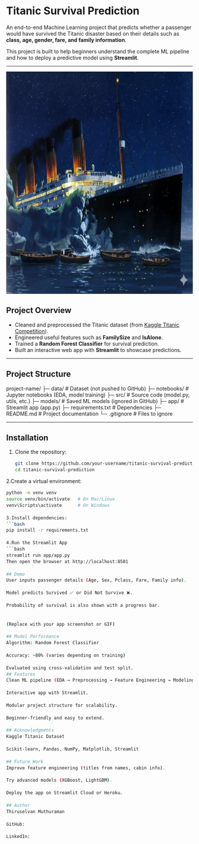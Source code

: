# Titanic Survival Prediction

An end-to-end Machine Learning project that predicts whether a passenger would have survived the Titanic disaster based on their details such as **class, age, gender, fare, and family information**.  

This project is built to help beginners understand the complete ML pipeline and how to deploy a predictive model using **Streamlit**.

---

<img src=app/titanic.png width=100% height=600>

## Project Overview
- Cleaned and preprocessed the Titanic dataset (from [Kaggle Titanic Competition](https://www.kaggle.com/c/titanic)).  
- Engineered useful features such as **FamilySize** and **IsAlone**.  
- Trained a **Random Forest Classifier** for survival prediction.  
- Built an interactive web app with **Streamlit** to showcase predictions.  

---

## Project Structure
project-name/
├─ data/ # Dataset (not pushed to GitHub)
├─ notebooks/ # Jupyter notebooks (EDA, model training)
├─ src/ # Source code (model.py, utils, etc.)
├─ models/ # Saved ML models (ignored in GitHub)
├─ app/ # Streamlit app (app.py)
├─ requirements.txt # Dependencies
├─ README.md # Project documentation
└─ .gitignore # Files to ignore

---

## Installation

1. Clone the repository:
   ```bash
   git clone https://github.com/your-username/titanic-survival-prediction.git
   cd titanic-survival-prediction
   
2.Create a virtual environment:
  ```bash
  python -m venv venv
  source venv/bin/activate   # On Mac/Linux
  venv\Scripts\activate      # On Windows
  
3.Install dependencies:
  ```bash
  pip install -r requirements.txt

4.Run the Streamlit App
  ```bash
  streamlit run app/app.py
  Then open the browser at http://localhost:8501

## Demo
  User inputs passenger details (Age, Sex, Pclass, Fare, Family info).

  Model predicts Survived ✅ or Did Not Survive ❌.

  Probability of survival is also shown with a progress bar.


  (Replace with your app screenshot or GIF)

## Model Performance
  Algorithm: Random Forest Classifier

  Accuracy: ~80% (varies depending on training)

  Evaluated using cross-validation and test split.
## Features
  Clean ML pipeline (EDA → Preprocessing → Feature Engineering → Modeling).

  Interactive app with Streamlit.

  Modular project structure for scalability.

  Beginner-friendly and easy to extend.

## Acknowledgments
  Kaggle Titanic Dataset

  Scikit-learn, Pandas, NumPy, Matplotlib, Streamlit

## Future Work
  Improve feature engineering (titles from names, cabin info).

  Try advanced models (XGBoost, LightGBM).

  Deploy the app on Streamlit Cloud or Heroku.

## Author
  Thiruselvan Muthuraman

  GitHub: 

  LinkedIn:
